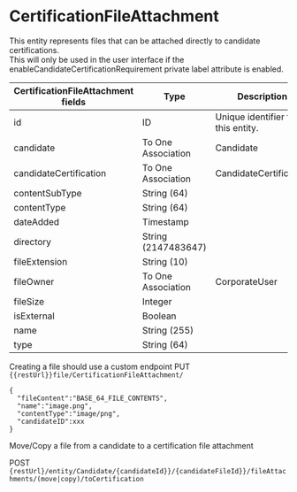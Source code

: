 # CertificationFileAttachment

This entity represents files that can be attached directly to candidate certifications.  
This will only be used in the user interface if the enableCandidateCertificationRequirement private label attribute is enabled.

<table>
 <colgroup>
 <col width="20%" />
 <col width="20%" />
 <col width="20%" />
 <col width="20%" />
 <col width="20%" />
 </colgroup>
 <thead>
 <tr class="header">
 <th>CertificationFileAttachment fields</th>
 <th>Type</th>
 <th>Description</th>
 <th>Not null</th>
 <th>Read-only</th>
 </tr>
 </thead>
 <tbody>
 <tr class="even">
 <td>id</td>
 <td>ID</td>
 <td>Unique identifier for this entity.</td>
 <td>X</td>
 <td>X</td>
 </tr>
<tr class="odd">
 <td>candidate</td>
 <td>To One Association</td>
 <td>Candidate</td>
 <td>X</td>
 <td></td>
 </tr>
<tr class="even">
 <td>candidateCertification</td>
 <td>To One Association</td>
 <td>CandidateCertification</td>
 <td></td>
 <td></td>
 </tr>
<tr class="odd">
 <td>contentSubType</td>
 <td>String (64)</td>
 <td></td>
 <td></td>
 <td></td>
 </tr>
<tr class="even">
 <td>contentType</td>
 <td>String (64)</td>
 <td></td>
 <td></td>
 <td></td>
 </tr>
<tr class="odd">
 <td>dateAdded</td>
 <td>Timestamp</td>
 <td></td>
 <td></td>
 <td></td>
 </tr>
<tr class="even">
 <td>directory</td>
 <td>String (2147483647)</td>
 <td></td>
 <td></td>
 <td></td>
 </tr>
<tr class="odd">
 <td>fileExtension</td>
 <td>String (10)</td>
 <td></td>
 <td></td>
 <td></td>
 </tr>
<tr class="even">
 <td>fileOwner</td>
 <td>To One Association</td>
 <td>CorporateUser</td>
 <td></td>
 <td></td>
 </tr>
<tr class="odd">
 <td>fileSize</td>
 <td>Integer</td>
 <td></td>
 <td></td>
 <td></td>
 </tr>
<tr class="even">
 <td>isExternal</td>
 <td>Boolean</td>
 <td></td>
 <td></td>
 <td></td>
 </tr>
<tr class="odd">
 <td>name</td>
 <td>String (255)</td>
 <td></td>
 <td>X</td>
 <td></td>
 </tr>
<tr class="even">
 <td>type</td>
 <td>String (64)</td>
 <td></td>
 <td></td>
 <td></td>
 </tr>
 </tbody>
</table>


Creating a file should use a custom endpoint
PUT `{{restUrl}}file/CertificationFileAttachment/`

    {
      "fileContent":"BASE_64_FILE_CONTENTS",
      "name":"image.png",
      "contentType":"image/png",
      "candidateID":xxx
    }

Move/Copy a file from a candidate to a certification file attachment

POST `{restUrl}/entity/Candidate/{candidateId}}/{candidateFileId}}/fileAttachments/(move|copy)/toCertification`
